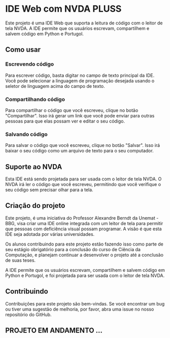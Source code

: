 <h1>IDE Web com NVDA PLUSS</h1>
Este projeto é uma IDE Web que suporta a leitura de código com o leitor de tela NVDA. A IDE permite que os usuários escrevam, compartilhem e salvem código em Python e Portugol.

<h2>Como usar</h2>
<h3>Escrevendo código</h3>
Para escrever código, basta digitar no campo de texto principal da IDE. Você pode selecionar a linguagem de programação desejada usando o seletor de linguagem acima do campo de texto.

<h3>Compartilhando código</h3>
Para compartilhar o código que você escreveu, clique no botão "Compartilhar". Isso irá gerar um link que você pode enviar para outras pessoas para que elas possam ver e editar o seu código.

<h3>Salvando código</h3>
Para salvar o código que você escreveu, clique no botão "Salvar". Isso irá baixar o seu código como um arquivo de texto para o seu computador.

<h2>Suporte ao NVDA</h2>
Esta IDE está sendo projetada para ser usada com o leitor de tela NVDA. O NVDA irá ler o código que você escreveu, permitindo que você verifique o seu código sem precisar olhar para a tela.

<h2>Criação do projeto</h2>
Este projeto, é uma iniciativa do Professor Alexandre Berndt da Unemat - BBG, visa criar uma IDE online integrada com um leitor de tela para permitir que pessoas com deficiência visual possam programar. A visão é que esta IDE seja adotada por várias universidades.

Os alunos contribuindo para este projeto estão fazendo isso como parte de seu estágio obrigatório para a conclusão do curso de Ciência da Computação, e planejam continuar a desenvolver o projeto até a conclusão de suas teses.

A IDE permite que os usuários escrevam, compartilhem e salvem código em Python e Portugol, e foi projetada para ser usada com o leitor de tela NVDA.

<h2>Contribuindo</h2>
Contribuições para este projeto são bem-vindas. Se você encontrar um bug ou tiver uma sugestão de melhoria, por favor, abra uma issue no nosso repositório do GitHub.

<h2>PROJETO EM ANDAMENTO ...</h2>  
